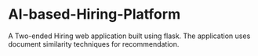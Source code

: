 # AI-based-Hiring-Platform
A Two-ended Hiring web application built using flask. The application uses document similarity techniques for recommendation.
